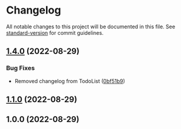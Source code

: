 # Changelog

All notable changes to this project will be documented in this file. See [standard-version](https://github.com/conventional-changelog/standard-version) for commit guidelines.

## [1.4.0](https://github.com/rkhalife/30Days30Projects/compare/v1.3.0...v1.4.0) (2022-08-29)


### Bug Fixes

* Removed changelog from TodoList ([0bf51b9](https://github.com/rkhalife/30Days30Projects/commit/0bf51b9f1cbd0b7da9f768902f76104f2b3600e4))

## [1.1.0](https://github.com/rkhalife/30Days30Projects/compare/v1.0.0...v1.1.0) (2022-08-29)

## 1.0.0 (2022-08-29)
